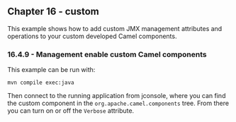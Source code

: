 Chapter 16 - custom
-------------------

This example shows how to add custom JMX management attributes and operations to your custom developed Camel components.

### 16.4.9 - Management enable custom Camel components

This example can be run with:

    mvn compile exec:java

Then connect to the running application from jconsole, where you can find the custom component in the `org.apache.camel.components` tree.
From there you can turn on or off the `Verbose` attribute.

